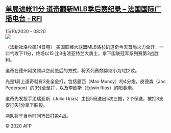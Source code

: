 <!--1602744904000-->
[单局进帐11分 道奇翻新MLB季后赛纪录 – 法国国际广播电台 - RFI](http://www.rfi.fr//cn/contenu/20201015-%E5%8D%95%E5%B1%80%E8%BF%9B%E5%B8%9011%E5%88%86-%E9%81%93%E5%A5%87%E7%BF%BB%E6%96%B0mlb%E5%AD%A3%E5%90%8E%E8%B5%9B%E7%BA%AA%E5%BD%95)
------

<div>15/10/2020 - 08:20</div><img src="https://s.rfi.fr/media/display/5be94a28-0eb1-11eb-9014-005056a964fe/w:310/p:16x9/spo0002b.201015142007.jpg"><div class="t-content__body u-clearfix"><p>（法新社洛杉矶14日电）    美国职棒大联盟MLB洛杉矶道奇今天首局火力全开，一口气攻下11分，终场以15 比3击溃亚特兰大勇士，拿下国联冠军系列赛第3战胜利。</p><p>    道奇在德州阿灵顿以空前绝后的方式，将系列赛颓势缩小为1胜2败。</p><p>    光是1局上道奇就有3支全垒打，包括曼西（Max Muncy）的4分炮，皮德森（Joc Pederson）的3分全垒打，以及李欧斯（Edwin Rios）的阳春炮。</p><p>    道奇先发投手尤瑞亚斯（Julio Urias）主投5局送出5次三振，2个保送，被打3支安打失1分拿下胜投。</p><p>    两队将于当地时间15日打第4战。</p><p class="t-copyright">© 2020 AFP</p>        </div>
